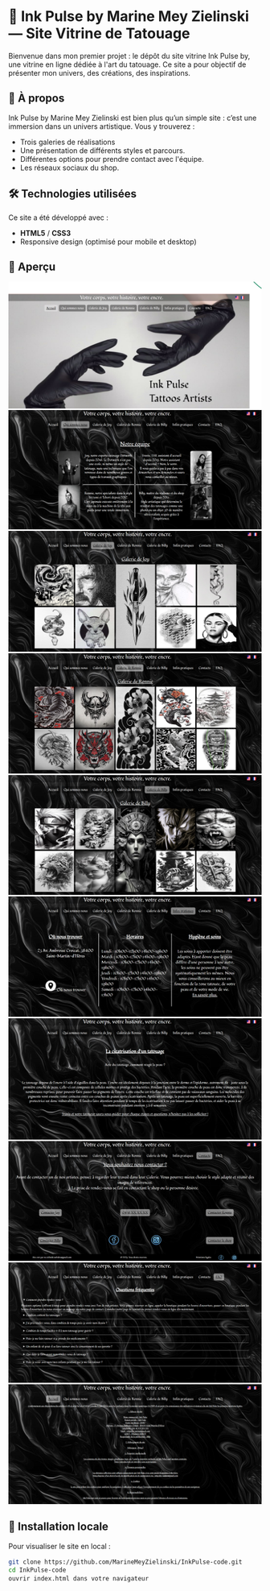 # 🖤 Ink Pulse by Marine Mey Zielinski — Site Vitrine de Tatouage

Bienvenue dans mon premier projet : le dépôt du site vitrine Ink Pulse by, une vitrine en ligne dédiée à l'art du tatouage. Ce site a pour objectif de présenter mon univers, des créations, des inspirations.

## 🎨 À propos

Ink Pulse by Marine Mey Zielinski est bien plus qu’un simple site : c’est une immersion dans un univers artistique. Vous y trouverez :
- Trois galeries de réalisations
- Une présentation de différents styles et parcours.
- Différentes options pour prendre contact avec l'équipe.
- Les réseaux sociaux du shop.

## 🛠️ Technologies utilisées

Ce site a été développé avec :

- **HTML5** / **CSS3**
- Responsive design (optimisé pour mobile et desktop)

## 📸 Aperçu

![Aperçu page d'accueil](./assets/home-page.png)
![Aperçu page de l'équipe](./assets/about.png)
![Aperçu page Galerie de Joy](./assets/galerie-joy.png)
![Aperçu page Galerie de Ronnie](./assets/galerie-ronnie.png)
![Aperçu page Galerie de Billy](./assets/galerie-billy.png)
![Aperçu page Infos pratiques](./assets/infos.png)
![Aperçu page Cicatrisation](./assets/cicatrisation.png)
![Aperçu page Contacts](./assets/contacts.png)
![Aperçu page FAQ](./assets/faq.png)
![Aperçu page Mentions légales](./assets/mentions-legales.png)


## 📂 Installation locale

Pour visualiser le site en local :

```bash
git clone https://github.com/MarineMeyZielinski/InkPulse-code.git
cd InkPulse-code
ouvrir index.html dans votre navigateur
